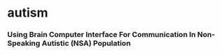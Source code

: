 
# autism 


### Using Brain Computer Interface For Communication In Non-Speaking Autistic (NSA) Population 
